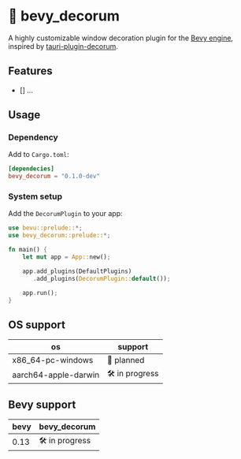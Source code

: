 # 🚧 bevy_decorum

A highly customizable window decoration plugin for the [Bevy engine](https://bevyengine.org),
inspired by [tauri-plugin-decorum](https://github.com/clearlysid/tauri-plugin-decorum).

## Features

- [] ...

## Usage

### Dependency

Add to `Cargo.toml`:

```toml
[dependecies]
bevy_decorum = "0.1.0-dev"
```

### System setup

Add the `DecorumPlugin` to your app:

```rust
use bevu::prelude::*;
use bevy_decorum::prelude::*;

fn main() {
    let mut app = App::new();

    app.add_plugins(DefaultPlugins)
       .add_plugins(DecorumPlugin::default());

    app.run();
}
```

## OS support

| os | support |
| --- | --- |
| x86_64-pc-windows | 🚧 planned |
| aarch64-apple-darwin | 🛠️ in progress |

## Bevy support

| bevy | bevy\_decorum |
| --- | --- |
| 0.13 | 🛠️ in progress |
